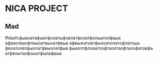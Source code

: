 # NICA PROJECT
## __Mad__
ffdasfсфывоатвфыатфолатыфовлатфолатфолыатолфвыа
афваолваофтвыоатвыоатфвыа
афвыжатовтфылоатолатофлатоыа
фвоатолвтфыолатфвыолатфыв
фыаолтфловатлофтаолталфталофвтавфъ
атфвоыталфоыатфылафвыа
